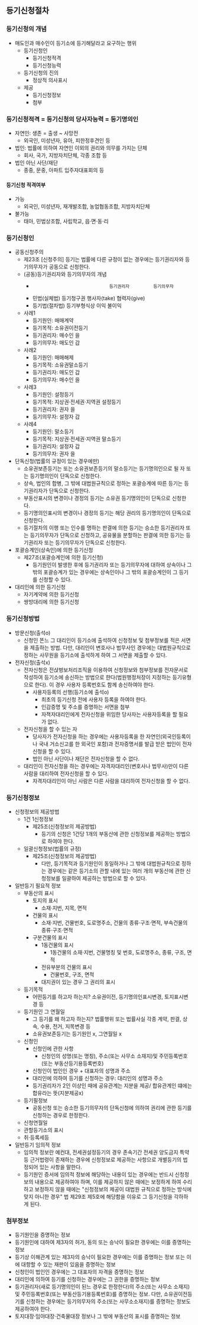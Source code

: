 ## 등기신청절차
### 등기신청의 개념
- 매도인과 매수인이 등기소에 등기해달라고 요구하는 행위
    - 등기신청인 
        - 등기신청적격
        - 등기신청능력
    - 등기신청의 진의 
        - 정상적 의사표시
    - 제공
        - 등기신청정보
        - 첨부
### 등기신청적격 = 등기신청의 당사자능력 = 등기명의인
- 자연인: 생존 = 출생 ~ 사망전
    - 외국인, 미성년자, 유아, 피한정후견인 등
- 법인: 법률에 의하여 자연인 이외의 권리와 의무를 가지는 단체
    - 회사, 국가, 지방자치단체, 각종 조합 등
- 법인 아닌 사단/재단
    - 종중, 문중, 아파트 입주자대표회의 등
#### 등기신청 적격여부
- 가능
    - 외국인, 미성년자, 재개발조합, 농업협동조합, 지방자치단체
- 불가능
    - 태아, 민법상조합, 사립학교, 읍·면·동·리
### 등기신청인
- 공동신청주의
    - 제23조 [신청주의] 등기는 법률에 다른 규정이 없는 경우에는 등기권리자와 등기의무자가 공동으로 신청한다.
    - (공동)등기권리자와 등기의무자의 개념
        -                                  등기권리자         등기의무자
        - 민법(실체법)      등기청구권        행사자(take)      협력자(give)
        - 등기법(절차법)     등기부형식상      이익              불이익
    - 사례1
        - 등기원인: 매매계약
        - 등기목적: 소유권이전등기
        - 등기권리자: 매수인 을
        - 등기의무자: 매도인 갑
    - 사례2
        - 등기원인: 매매해제
        - 등기목적: 소유권말소등기
        - 등기권리자: 매도인 갑
        - 등기의무자: 매수인 을
    - 사례3
        - 등기원인: 설정등기
        - 등기목적: 지상권·전세권·지역권 설정등기
        - 등기권리자: 권자 을
        - 등기의무자: 설정자 갑
    - 사례4
        - 등기원인: 말소등기
        - 등기목적: 지상권·전세권·지역권 말소등기
        - 등기권리자: 설정자 갑
        - 등기의무자: 권자 을
- 단독신청(법률의 규정이 있는 경우에만)
    - 소유권보존등기는 또는 소유권보존등기의 말소등기는 등기명의인으로 될 자 또는 등기명의인이 단독으로 신청한다.
    - 상속, 법인의 합병, 그 밖에 대법원규칙으로 정하는 포괄승계에 따른 등기는 등기권리자가 단독으로 신청한다.
    - 부동산표시의 변경이나 경정의 등기는 소유권 등기명의인이 단독으로 신청한다.
    - 등기명의인표시의 변경이나 경정의 등기는 해당 권리의 등기명의인이 단독으로 신청한다.
    - 등기절차의 이행 또는 인수를 명하는 판결에 의한 등기는 승소한 등기권리자 또는 등기의무자가 단독으로 신청하고, 공유물을 분할하는 판결에 의한 등기는 등기권리자 또는 등기의무자가 단독으로 신청한다.
- 포괄승계인(상속인)에 의한 등기신청
    - 제27조(포괄승계인에 의한 등기신청)
        - 등기원인이 발생한 후에 등기권리자 또는 등기의무자에 대하여 상속이나 그 밖의 포괄승계가 있는 경우에는 상속인이나 그 밖의 포괄승계인이 그 등기를 신청할 수 있다.
- 대리인에 의한 등기신청
    - 자기계약에 의한 등기신청
    - 쌍방대리에 의한 등기신청
### 등기신청방법
- 방문신청(출석o)
    - 신청인 똔느 그 대리인이 등기소에 출석하여 신청정보 및 첨부정보를 적은 서면을 제출하는 방법. 다만, 대리인이 변호사나 법무사인 경우에는 대법원규칙으로 정하는 사무원을 등기소에 출석하게 하여 그 서면을 제출할 수 있다.
- 전자신청(출석x)
    - 전자신청은 전삱벙보처리조직을 이용하여 신청정보와 첨부정보를 전자문서로 작성하여 등기소에 송신하는 방법으로 한다(법원행정처장이 지정하는 등기유형으로 한다). 이 경우 사용자 등록번호도 함께 송신하여야 한다.
        - 사용자등록의 선행(등기소에 출석o)
            - 최초의 등기신청 전에 사용자 등록을 하여야 한다.
            - 인감증명 및 주소를 증명하는 서면을 첨부
            - 자젹자대리인에게 전자신청을 위임한 당사자는 사용자등록을 할 필요가 없다.
    - 전자신청을 할 수 있는 자
        - 당사자가 전자신청을 하는 경우에는 사용자등록을 한 자연인(외국인등록이나 국내 거소신고를 한 외국인 포함)과 전자증명서를 발급 받은 법인이 전자신청을 할 수 있다.
        - 법인 아닌 사단이나 재단은 전자신청을 할 수 없다.
    - 대리인이 전자신청을 하는 경우에는 자격자대리인(변호사나 법무사)만이 다른 사람을 대리하여 전자신청을 할 수 있다.
        - 자격자대리인이 아닌 사람은 다른 사람을 대리하여 전자신청을 할 수 없다.
### 등기신청정보
- 신청정보의 제공방법
    - 1건 1신청정보
        - 제25조(신청정보의 제공방법)
            - 등기의 신청은 1건당 1개의 부동산에 관한 신청정보를 제공하는 방법으로 하여야 한다.
    - 일괄신청정보(법률의 규정)
        - 제25조(신청정보의 제공방법)
            - 다만, 등기목적과 등기원인이 동일하거나 그 밖에 대법원규칙으로 정하는 경우에는 같은 등기소의 관할 내에 있는 여러 개의 부동산에 관한 신청정보를 일괄하여 제공하는 방법으로 할 수 있다.
- 일반등기 필요적 정보
    - 부동산의 표시
        - 토지의 표시
            - 소재·지번, 지목, 면적
        - 건물의 표시
            - 소재·지번, 건물번호, 도로명주소, 건물의 종류·구조·면적, 부속건물의 종류·구조·면적
        - 구분건물의 표시
            - 1동건물의 표시
                - 1동건물의 소재·지번, 건물명칭 및 번호, 도로명주소, 종류, 구조, 면적
            - 전유부분의 건물의 표시
                - 건물번호, 구조, 면적
            - 대지권이 있는 경우 그 권리의 표시
    - 등기목적
        - 어떤등기를 하고자 하는지? 소유권이전, 등기명의인표시변경, 토지표시변경 등
    - 등기원인 그 연월일
        - 그 등기를 왜 하고자 하는지? 법률행위 또는 법률사실 각종 계약, 판결, 상속, 수용, 전거, 지목변경 등
        - 소유권보존등기는 등기원인 x, 그연월일 x
    - 신청인
        - 신청인에 관한 사항
            - 신청인의 성명(또는 명칭), 주소(또는 사무소 소재지)및 주민등록번호(또는 부동산등기용등록번호)
        - 신청인이 법인인 경우 + 대표자의 성명과 주소
        - 대리인에 의하여 등기를 신청하는 경우: 대리인의 성명과 주소
        - 등기권리자가 2인 이상인 때에 공유관계는 지분을 제공/ 합유관계인 떄에는 합유라는 뜻(지분제공x)
    - 등기필정보
        - 공동신청 또는 승소한 등기의무자의 단독신청에 의하여 권리에 관한 등기를 신청하는 경우로 한정한다.
    - 신청연월일
    - 관할등기소의 표시
    - 취·등록세등
- 일반등기 임의적 정보
    - 임의적 정보란 예컨대, 전세권설정등기의 경우 존속기간 전세권 양도금지 특약 등 근거법령이 존재하는 경우에 신청정보로 제공하는 사항으로 개별등기의 법정되어 있는 사항을 말한다.
    - 등기원인 증서에 임의적 정보에 해당하는 내용이 있는 경우에는 반드시 신청정보의 내용으로 제공하여야 하며, 이를 제공하지 않은 때에는 보정하게 하여 수리하고 보정하지 않을 때에는 "신청정보의 제공이 대법원 규칙으로 정하는 방식에 맞지 아니한 경우" 법 제29조 제5호에 해당함을 이유로 그 등기신청을 각하하게 된다.
### 첨부정보
- 등기원인을 증명하는 정보
- 등기원인에 대하여 제3자의 허가, 동의 또는 승낙이 필요한 경우에는 이를 증명하는 정보
- 등기상 이해관계 있는 제3자의 승낙이 필요한 경우에는 이를 증명하는 정보 또는 이에 대항할 수 있는 재판이 있음을 증명하는 정보
- 신청인이 법인인 경우에는 그 대표자의 자격을 증명하는 정보
- 대리인에 의하여 등기를 신청하는 경우에는 그 권한을 증명하는 정보
- 등기권리자(새로 등기명의인이 된느 경우로 한정한다)의 주소(또는 사무소 소재지)및 주민등록번호(또는 부동산등기용등록번호)를 증명하는 정보. 다만, 소유권이전등기를 신청하는 경우에는 등기의무자의 주소(또는 사무소소재지)를 증명하는 정보도 제공하여야 한다.
- 토지대장·임야대장·건축물대장 정보나 그 밖에 부동산의 표시를 증명하는 정보